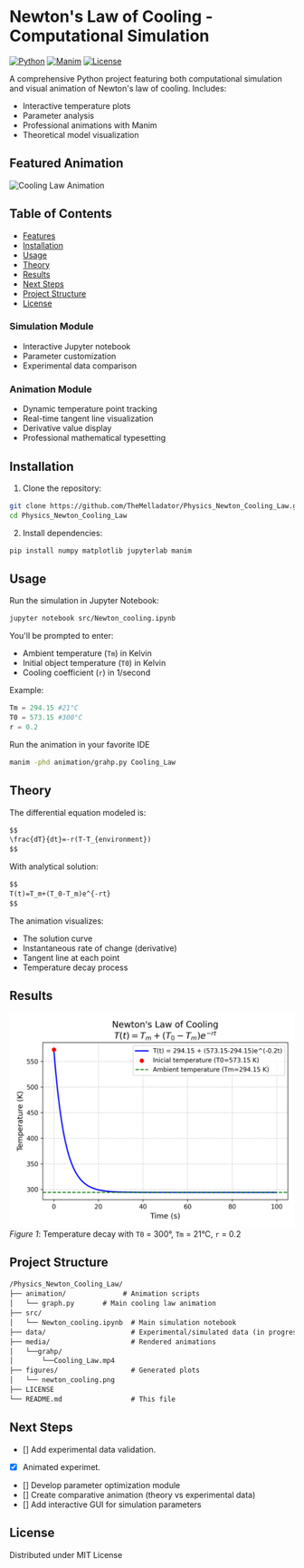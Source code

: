 # Newton's Law of Cooling - Computational Simulation

[![Python](https://img.shields.io/badge/Python-3.8%2B-blue)](https://www.python.org/)
[![Manim](https://img.shields.io/badge/Manim-Community-yellowgreen)](https://www.manim.community/)
[![License](https://img.shields.io/badge/License-MIT-green)](LICENSE)

A comprehensive Python project featuring both computational simulation and visual animation of Newton's law of cooling. Includes:
- Interactive temperature plots
- Parameter analysis
- Professional animations with Manim
- Theoretical model visualization

## Featured Animation
![Cooling Law Animation](media/videos/graph/Cooling_Law.gif)

## Table of Contents
- [Features](#features)
- [Installation](#installation)
- [Usage](#usage)
- [Theory](#theory)
- [Results](#results)
- [Next Steps](#nextspteps)
- [Project Structure](#project-structure)
- [License](#license)

### Simulation Module
- Interactive Jupyter notebook
- Parameter customization
- Experimental data comparison

### Animation Module
- Dynamic temperature point tracking
- Real-time tangent line visualization
- Derivative value display
- Professional mathematical typesetting


## Installation
1. Clone the repository:
   
```bash
git clone https://github.com/TheMelladator/Physics_Newton_Cooling_Law.git
cd Physics_Newton_Cooling_Law
```

2. Install dependencies:
   
```bash
pip install numpy matplotlib jupyterlab manim
```

## Usage
Run the simulation in Jupyter Notebook:

```bash
jupyter notebook src/Newton_cooling.ipynb
```

You'll be prompted to enter:
- Ambient temperature (`Tm`) in Kelvin
- Initial object temperature (`T0`) in Kelvin
- Cooling coefficient (`r`) in 1/second
    
Example:

```python
Tm = 294.15 #21°C
T0 = 573.15 #300°C
r = 0.2
```
Run the animation in your favorite IDE

```bash
manim -phd animation/grahp.py Cooling_Law
```

## Theory
The differential equation modeled is:

```markdown
$$
\frac{dT}{dt}=-r(T-T_{environment})
$$
```

With analytical solution:

```markdown
$$
T(t)=T_m+(T_0-T_m)e^{-rt}
$$
```
The animation visualizes:
- The solution curve
- Instantaneous rate of change (derivative)
- Tangent line at each point
- Temperature decay process


## Results
![Simulation Results](figures/newton_cooling.png)
*Figure 1*: Temperature decay with `T0` = 300°, `Tm` = 21°C, `r` = 0.2 

## Project Structure

```markdown
/Physics_Newton_Cooling_Law/
├── animation/              # Animation scripts
│   └── graph.py       # Main cooling law animation
├── src/
│   └── Newton_cooling.ipynb  # Main simulation notebook
├── data/                     # Experimental/simulated data (in progress)
├── media/                    # Rendered animations
│   └──grahp/
│       └──Cooling_Law.mp4
├── figures/                  # Generated plots
│   └── newton_cooling.png     
├── LICENSE
└── README.md                 # This file
```

## Next Steps
- [] Add experimental data validation.
- [x] Animated experimet.
- [] Develop parameter optimization module
- [] Create comparative animation (theory vs experimental data)
- [] Add interactive GUI for simulation parameters
  
## License
Distributed under MIT License